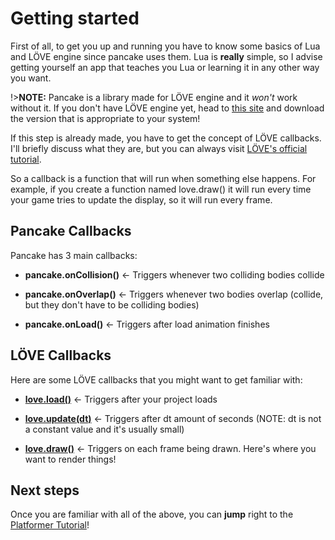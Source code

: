 # Getting started

First of all, to get you up and running you have to know some basics of Lua and LÖVE engine since pancake uses them. Lua is **really** simple, so I advise getting yourself an app that teaches you Lua or learning it in any other way you want.

!>**NOTE:** Pancake is a library made for LÖVE engine and it *won't* work without it. If you don't have LÖVE engine yet, head to [this site](https://love2d.org/) and download the version that is appropriate to your system!

If this step is already made, you have to get the concept of LÖVE callbacks. I'll briefly discuss what they are, but you can always visit [LÖVE's official tutorial](https://love2d.org/wiki/Tutorial:Callback_Functions).

So a callback is a function that will run when something else happens. For example, if you create a function named love.draw() it will run every time your game tries to update the display, so it will run every frame.

## Pancake Callbacks

Pancake has 3 main callbacks:

* **pancake.onCollision()** <- Triggers whenever two colliding bodies collide

* **pancake.onOverlap()** <- Triggers whenever two bodies overlap (collide, but they don't have to be colliding bodies)

* **pancake.onLoad()** <- Triggers after load animation finishes

## LÖVE Callbacks

Here are some LÖVE callbacks that you might want to get familiar with:

* **[love.load()](https://love2d.org/wiki/love.load)** <- Triggers after your project loads

* **[love.update(dt)](https://love2d.org/wiki/love.update)** <- Triggers after dt amount of seconds (NOTE: dt is not a constant value and it's usually small)

* **[love.draw()](https://love2d.org/wiki/love.draw)** <- Triggers on each frame being drawn. Here's where you want to render things!

## Next steps

Once you are familiar with all of the above, you can **jump** right to the [Platformer Tutorial](http://mightypancake.games/#/tutorials/platformer)!
